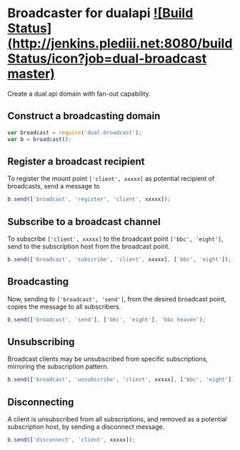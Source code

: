 
# Broadcaster for dualapi [![Build Status](http://jenkins.plediii.net:8080/buildStatus/icon?job=dual-broadcast master)](http://jenkins.plediii.net:8080/job/dual-broadcast%20master/)

Create a dual api domain with fan-out capability.  


## Construct a broadcasting domain

```javascript
var broadcast = require('dual-broadcast');
var b = broadcast();
```


## Register a broadcast recipient

To register the mount point `['client', xxxxx]` as potential recipient
of broadcasts, send a message to
```javascript
b.send(['broadcast', 'register', 'client', xxxxx]);
```

## Subscribe to a broadcast channel

To subscribe `['client', xxxxx]` to the broadcast point `['bbc',
'eight']`, send to the subscription host from the broadcast point.

```javascript
b.send(['broadcast', 'subscribe', 'client', xxxxx], ['bbc', 'eight']);
```

## Broadcasting

Now, sending to `['broadcast', 'send']`, from the desired broadcast
point, copies the message to all subscribers.

```javascript
b.send(['broadcast', 'send'], ['bbc', 'eight'], 'bbc heaven');
```

## Unsubscribing

Broadcast clients may be unsubscribed from specific subscriptions,
mirroring the subscription pattern.

```javascript
b.send(['broadcast', 'unsubscribe', 'client', xxxxx], ['bbc', 'eight']);
```

## Disconnecting

A client is unsubscribed from all subscriptions, and removed as a
potential subscription host, by sending a disconnect message.

```javascript
b.send(['disconnect', 'client', xxxxx]);
```





